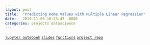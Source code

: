 ```yaml
---
layout: post
title:  "Predicting Home Values with Multiple Linear Regression"
date:   2019-11-06 10:23:47 -0800
categories: projects datascience
---
```


[`jupyter notebook`](./projects/king-county/notebook.html)
[`slides`](./projects/king-county/slides/index.html)
[`functions`](./code.html)
[`project repo`](./)
